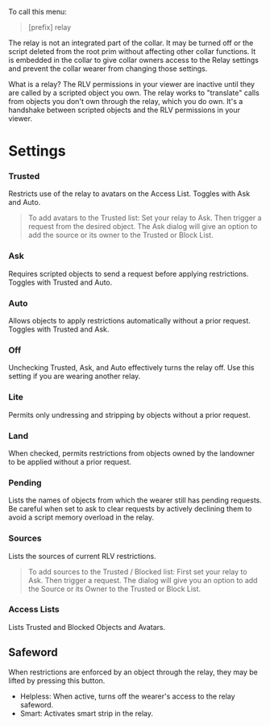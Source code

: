 To call this menu:
>[prefix] relay

The relay is not an integrated part of the collar.  It may be turned off or the script deleted from the root prim without affecting other collar functions.  It is embedded in the collar to give collar owners access to the Relay settings and prevent the collar wearer from changing those settings.

What is a relay?  The RLV permissions in your viewer are inactive until they are called by a scripted object you own.  The relay works to "translate" calls from objects you don't own through the relay, which you do own.  It's a handshake between scripted objects and the RLV permissions in your viewer.  

# Settings

### Trusted  
Restricts use of the relay to avatars on the Access List.  Toggles with Ask and Auto.
>To add avatars to the Trusted list:  Set your relay to Ask. Then trigger a request from the desired object.  The Ask dialog will give an option to add the source or its owner to the Trusted or Block List.  
### Ask 
Requires scripted objects to send a request before applying restrictions.  Toggles with Trusted and Auto.
### Auto  
Allows objects to apply restrictions automatically without a prior request.  Toggles with Trusted and Ask.
### Off  
Unchecking Trusted, Ask, and Auto effectively turns the relay off.  Use this setting if you are wearing another relay.  
### Lite  
Permits only undressing and stripping by objects without a prior request.
### Land
When checked, permits restrictions from objects owned by the landowner to be applied without a prior request.  
### Pending  
Lists the names of objects from which the wearer still has pending requests.  Be careful when set to ask to clear requests by actively declining them to avoid a script memory overload in the relay.
### Sources
Lists the sources of current RLV restrictions.  
>To add sources to the Trusted / Blocked list:  First set your relay to Ask.  Then trigger a request.  The dialog will give you an option to add the Source or its Owner to the Trusted or Block List.

### Access Lists 
Lists Trusted and Blocked Objects and Avatars.

## Safeword  
When restrictions are enforced by an object through the relay, they may be lifted by pressing this button.  
* Helpless:  When active, turns off the wearer's access to the relay safeword.
* Smart: Activates smart strip in the relay.  